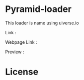 # Pyramid-loader

This loader is name using uiverse.io 

Link : 

Webpage Link : 

Preview : 

# License 

